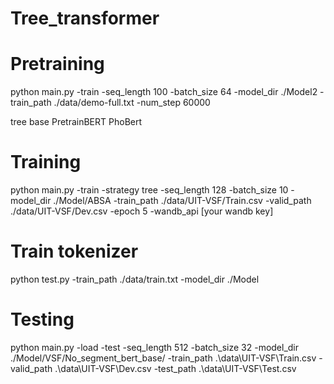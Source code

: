 # Tree_transformer

# Pretraining

python main.py -train -seq_length 100 -batch_size 64 -model_dir ./Model2 -train_path ./data/demo-full.txt -num_step 60000

tree base PretrainBERT PhoBert
# Training 
python main.py -train -strategy tree -seq_length 128 -batch_size 10 -model_dir ./Model/ABSA -train_path ./data/UIT-VSF/Train.csv -valid_path ./data/UIT-VSF/Dev.csv -epoch 5 -wandb_api [your wandb key]


# Train tokenizer
python test.py -train_path ./data/train.txt -model_dir ./Model

# Testing

python main.py -load -test -seq_length 512 -batch_size 32 -model_dir ./Model/VSF/No_segment_bert_base/ -train_path .\data\UIT-VSF\Train.csv -valid_path .\data\UIT-VSF\Dev.csv -test_path .\data\UIT-VSF\Test.csv

